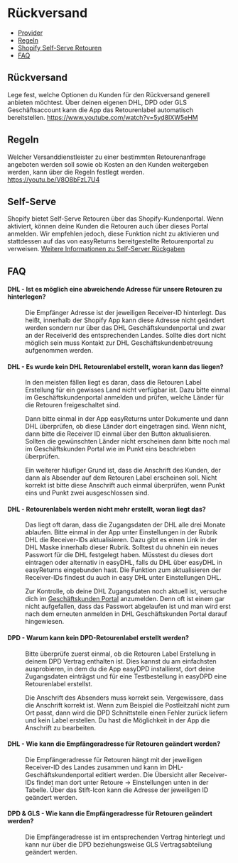 # Rückversand

-   [Provider](#provider)
-   [Regeln](#rules)
-   [Shopify Self-Serve Retouren](#self-serve)
-   [FAQ](#faq)

<a name="provider"></a>

## Rückversand

Lege fest, welche Optionen du Kunden für den Rückversand generell anbieten möchtest. Über deinen eigenen DHL, DPD oder GLS Geschäftsaccount kann die App das Retourenlabel automatisch bereitstellen. <a class="video">https://www.youtube.com/watch?v=5yd8IXW5eHM</a>

<a name="rules"></a>

## Regeln

Welcher Versanddienstleister zu einer bestimmten Retourenanfrage angeboten werden soll sowie ob Kosten an den Kunden weitergeben werden, kann über die Regeln festlegt werden. <a class="video">https://youtu.be/V8O8bFzL7U4</a>

<a name="self-serve"></a>

## Self-Serve

Shopify bietet Self-Serve Retouren über das Shopify-Kundenportal. Wenn aktiviert, können deine Kunden die Retouren auch über dieses Portal anmelden. Wir empfehlen jedoch, diese Funktion nicht zu aktivieren und stattdessen auf das von easyReturns bereitgestellte Retourenportal zu verweisen. <a href="https://help.shopify.com/de/manual/fulfillment/managing-orders/returns/self-serve-returns">Weitere Informationen zu Self-Server Rückgaben</a>

<a name="faq"></a>

## FAQ

<div class="faq-list">
<dl class="space-y-8">
<div>
<dt><h4>DHL - Ist es möglich eine abweichende Adresse für unsere Retouren zu hinterlegen?</h4></dt>
<dd>
Die Empfänger Adresse ist der jeweiligen Receiver-ID hinterlegt. Das heißt, innerhalb der Shopify App kann diese Adresse nicht geändert werden sondern nur über das DHL Geschäftskundenportal und zwar an der ReceiverId des entsprechenden Landes. Sollte dies dort nicht möglich sein muss Kontakt zur DHL Geschäftskundenbetreuung aufgenommen werden.
</dd>
</div>
</dl>

<dl class="space-y-8">
<div>
<dt><h4>DHL - Es wurde kein DHL Retourenlabel erstellt, woran kann das liegen?</h4></dt>
<dd>
In den meisten fällen liegt es daran, dass die Retouren Label Erstellung für ein gewisses Land nicht verfügbar ist. Dazu bitte einmal im Geschäftskundenportal anmelden und prüfen, welche Länder für die Retouren freigeschaltet sind.

Dann bitte einmal in der App easyReturns unter Dokumente und dann DHL überprüfen, ob diese Länder dort eingetragen sind. Wenn nicht, dann bitte die Receiver ID einmal über den Button aktualisieren. Sollten die gewünschten Länder nicht erscheinen dann bitte noch mal im Geschäftskunden Portal wie im Punkt eins beschrieben überprüfen.

Ein weiterer häufiger Grund ist, dass die Anschrift des Kunden, der dann als Absender auf dem Retouren Label erscheinen soll. Nicht korrekt ist bitte diese Anschrift auch einmal überprüfen, wenn Punkt eins und Punkt zwei ausgeschlossen sind.

</dd>
</div>
</dl>

<dl class="space-y-8">
<div>
<dt><h4>DHL - Retourenlabels werden nicht mehr erstellt, woran liegt das?</h4></dt>
<dd>
Das liegt oft daran, dass die Zugangsdaten der DHL alle drei Monate ablaufen. Bitte einmal in der App unter Einstellungen in der Rubrik DHL die Receiver-IDs aktualisieren. Dazu gibt es einen Link in der DHL Maske innerhalb dieser Rubrik. Solltest du ohnehin ein neues Passwort für die DHL festgelegt haben. Müsstest du dieses dort eintragen oder alternativ in easyDHL, falls du DHL über easyDHL in easyReturns eingebunden hast. Die Funktion zum aktualisieren der Receiver-IDs findest du auch in easy DHL unter Einstellungen DHL.

Zur Kontrolle, ob deine DHL Zugangsdaten noch aktuell ist, versuche dich im [Geschäftskunden Portal](https://geschaeftskunden.dhl.de/) anzumelden. Denn oft ist einem gar nicht aufgefallen, dass das Passwort abgelaufen ist und man wird erst nach dem erneuten anmelden in DHL Geschäftskunden Portal darauf hingewiesen.

</dd>
</div>
</dl>

<dl class="space-y-8">
<div>
<dt><h4>DPD - Warum kann kein DPD-Retourenlabel erstellt werden?</h4></dt>
<dd>
Bitte überprüfe zuerst einmal, ob die Retouren Label Erstellung in deinem DPD Vertrag enthalten ist. Dies kannst du am einfachsten ausprobieren, in dem du die App easyDPD installierst, dort deine Zugangsdaten einträgst und für eine Testbestellung in easyDPD eine Retourenlabel erstellst.

Die Anschrift des Absenders muss korrekt sein. Vergewissere, dass die Anschrift korrekt ist. Wenn zum Beispiel die Postleitzahl nicht zum Ort passt, dann wird die DPD Schnittstelle einen Fehler zurück liefern und kein Label erstellen. Du hast die Möglichkeit in der App die Anschrift zu bearbeiten.

</dd>
</div>
</dl>

<dl class="space-y-8">
<div>
<dt><h4>DHL - Wie kann die Empfängeradresse für Retouren geändert werden?
</h4></dt>
<dd>
Die Empfängeradresse für Retouren hängt mit der jeweiligen Receiver-ID des Landes zusammen und kann im DHL-Geschäftskundenportal editiert werden. Die Übersicht aller Receiver-IDs findet man dort unter Retoure -> Einstellungen unten in der Tabelle. Über das Stift-Icon kann die Adresse der jeweiligen ID geändert werden.
</dd>
</div>
</dl>

<dl class="space-y-8">
<div>
<dt><h4>DPD & GLS - Wie kann die Empfängeradresse für Retouren geändert werden?
</h4></dt>
<dd>
Die Empfängeradresse ist im entsprechenden Vertrag hinterlegt und kann nur über die DPD beziehungsweise GLS Vertragsabteilung geändert werden.
</dd>
</div>
</dl>

</div>

